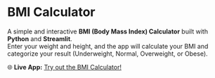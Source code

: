 # BMI Calculator

A simple and interactive **BMI (Body Mass Index) Calculator** built with **Python** and **Streamlit**.  
Enter your weight and height, and the app will calculate your BMI and categorize your result (Underweight, Normal, Overweight, or Obese).

🌐 **Live App:** [Try out the BMI Calculator!](https://fairuzbuildsbmicalculator.streamlit.app/)
